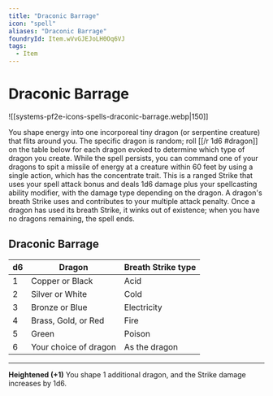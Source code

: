 ```yaml
---
title: "Draconic Barrage"
icon: "spell"
aliases: "Draconic Barrage"
foundryId: Item.wVvGJEJoLH0Oq6VJ
tags:
  - Item
---
```


# Draconic Barrage
![[systems-pf2e-icons-spells-draconic-barrage.webp|150]]

You shape energy into one incorporeal tiny dragon (or serpentine creature) that flits around you. The specific dragon is random; roll [[/r 1d6 #dragon]] on the table below for each dragon evoked to determine which type of dragon you create. While the spell persists, you can command one of your dragons to spit a missile of energy at a creature within 60 feet by using a single action, which has the concentrate trait. This is a ranged Strike that uses your spell attack bonus and deals 1d6 damage plus your spellcasting ability modifier, with the damage type depending on the dragon. A dragon's breath Strike uses and contributes to your multiple attack penalty. Once a dragon has used its breath Strike, it winks out of existence; when you have no dragons remaining, the spell ends.

## Draconic Barrage

| d6 | Dragon | Breath Strike type |
| --- | --- | --- |
| 1 | Copper or Black | Acid |
| 2 | Silver or White | Cold |
| 3 | Bronze or Blue | Electricity |
| 4 | Brass, Gold, or Red | Fire |
| 5 | Green | Poison |
| 6 | Your choice of dragon | As the dragon |

* * *

**Heightened (+1)** You shape 1 additional dragon, and the Strike damage increases by 1d6.
